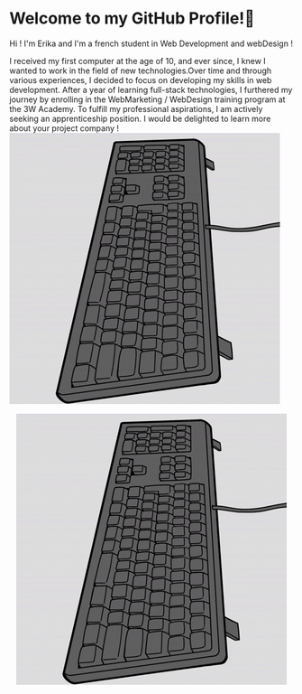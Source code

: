 # Welcome to my GitHub Profile!👋

Hi ! I'm Erika and I'm a french student in Web Development and webDesign ! 

I received my first computer at the age of 10, and ever since, I knew I wanted to work in the field of new technologies.Over time and through various experiences, I decided to focus on developing my skills in web development. After a year of learning full-stack technologies, I furthered my journey by enrolling in the WebMarketing / WebDesign training program at the 3W Academy. 
To fulfill my professional aspirations, I am actively seeking an apprenticeship position. I would be delighted to learn more about your project company !
![](https://github.com/Coussecousse/Coussecousse/blob/main/giphy.gif)
<p align="center">
  <img src="https://github.com/Coussecousse/Coussecousse/blob/main/giphy.gif" alt="Pingouin image"/>
</p>
